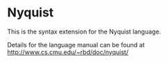 # Nyquist

This is the syntax extension for the Nyquist language.

Details for the language manual can be found at <http://www.cs.cmu.edu/~rbd/doc/nyquist/>